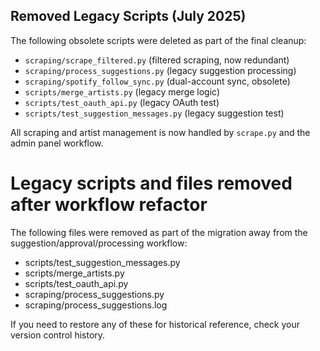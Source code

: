 ## Removed Legacy Scripts (July 2025)

The following obsolete scripts were deleted as part of the final cleanup:

- `scraping/scrape_filtered.py` (filtered scraping, now redundant)
- `scraping/process_suggestions.py` (legacy suggestion processing)
- `scraping/spotify_follow_sync.py` (dual-account sync, obsolete)
- `scripts/merge_artists.py` (legacy merge logic)
- `scripts/test_oauth_api.py` (legacy OAuth test)
- `scripts/test_suggestion_messages.py` (legacy suggestion test)

All scraping and artist management is now handled by `scrape.py` and the admin panel workflow.
# Legacy scripts and files removed after workflow refactor

The following files were removed as part of the migration away from the suggestion/approval/processing workflow:
- scripts/test_suggestion_messages.py
- scripts/merge_artists.py
- scripts/test_oauth_api.py
- scraping/process_suggestions.py
- scraping/process_suggestions.log

If you need to restore any of these for historical reference, check your version control history.

